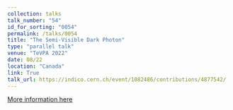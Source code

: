 ```yaml
---
collection: talks
talk_number: "54"
id_for_sorting: "0054"
permalink: /talks/0054
title: "The Semi-Visible Dark Photon" 
type: "parallel talk"
venue: "TeVPA 2022"
date: 08/22
location: "Canada"
link: True 
talk_url: https://indico.cern.ch/event/1082486/contributions/4877542/ 
---
```


[More information here](https://indico.cern.ch/event/1082486/contributions/4877542/)
